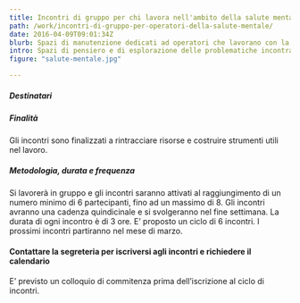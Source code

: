 ```yaml
---
title: Incontri di gruppo per chi lavora nell'ambito della salute mentale
path: /work/incontri-di-gruppo-per-operatori-della-salute-mentale/
date: 2016-04-09T09:01:34Z
blurb: Spazi di manutenzione dedicati ad operatori che lavorano con la salute mentale.
intro: Spazi di pensiero e di esplorazione delle problematiche incontrate nel lavoro.
figure: "salute-mentale.jpg"

---
```

##### Destinatari
##### Finalità
Gli incontri sono  finalizzati a  rintracciare risorse e costruire strumenti utili nel lavoro.
##### Metodologia, durata e frequenza
Si lavorerà in gruppo e gli incontri saranno attivati al raggiungimento di un numero minimo di 6 partecipanti, fino ad un massimo di 8.
Gli incontri avranno una cadenza quindicinale e si svolgeranno nel fine settimana.
La durata di ogni incontro è di  3 ore.
E’ proposto un ciclo di 6 incontri.
I prossimi incontri partiranno nel mese di marzo.

#### Contattare la segreteria per iscriversi agli incontri e richiedere il calendario

E’ previsto un colloquio di commitenza prima dell’iscrizione al ciclo di incontri.

